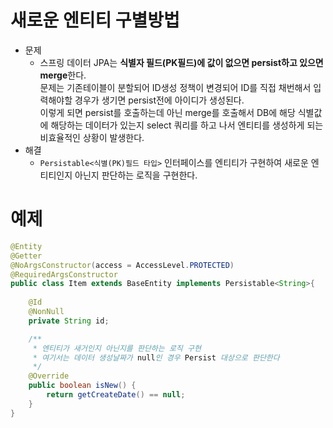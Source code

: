 # 새로운 엔티티 구별방법
- 문제  
  - 스프링 데이터 JPA는 **식별자 필드(PK필드)에 값이 없으면 persist하고 있으면 merge**한다.  
  문제는 기존테이블이 분할되어 ID생성 정책이 변경되어 ID를 직접 채번해서 입력해야할 경우가 생기면 persist전에 아이디가 생성된다.  
  이렇게 되면 persist를 호출하는데 아닌 merge를 호출해서 DB에 해당 식별값에 해당하는 데이터가 있는지 select 쿼리를 하고 나서 엔티티를 생성하게 되는 비효율적인 상황이 발생한다.
- 해결  
  - `Persistable<식별(PK)필드 타입>` 인터페이스를 엔티티가 구현하여 새로운 엔티티인지 아닌지 판단하는 로직을 구현한다.

# 예제
```java
@Entity
@Getter
@NoArgsConstructor(access = AccessLevel.PROTECTED)
@RequiredArgsConstructor
public class Item extends BaseEntity implements Persistable<String>{
    
    @Id
    @NonNull
    private String id;

    /**
     * 엔티티가 새거인지 아닌지를 판단하는 로직 구현
     * 여기서는 데이터 생성날짜가 null인 경우 Persist 대상으로 판단한다 
     */
    @Override 
    public boolean isNew() {
        return getCreateDate() == null;
    }
}
```